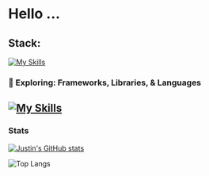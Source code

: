 # Hello ...

## Stack:
[![My Skills](https://skillicons.dev/icons?i=python,fastapi,html,css&theme=dark)](https://skillicons.dev)

### 🌱 Exploring: Frameworks, Libraries, & Languages
[![My Skills](https://skillicons.dev/icons?i=django,react,c,javascript,typescript,bootstrap&theme=dark)](https://skillicons.dev)
---

### Stats
[![Justin's GitHub stats](https://github-readme-stats.vercel.app/api?username=njustinbunos&theme=dracula)](https://github.com/njustinbunos/github-readme-stats)

![Top Langs](https://github-readme-stats.vercel.app/api/top-langs/?username=njustinbunos&layout=compact&theme=dracula)


